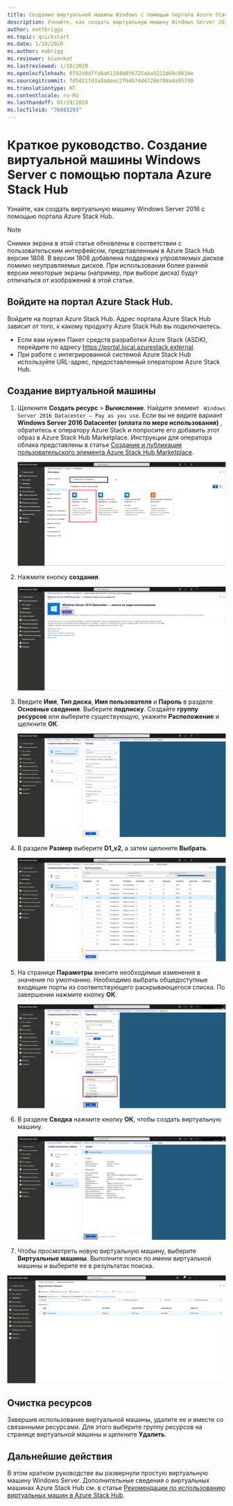 ```yaml
---
title: Создание виртуальной машины Windows с помощью портала Azure Stack Hub
description: Узнайте, как создать виртуальную машину Windows Server 2016 с помощью портала Azure Stack Hub.
author: mattbriggs
ms.topic: quickstart
ms.date: 1/10/2020
ms.author: mabrigg
ms.reviewer: kivenkat
ms.lastreviewed: 1/10/2020
ms.openlocfilehash: 0792d0dffa8a61194b0f6725aba9222d69c8634e
ms.sourcegitcommit: fd5d217d3a8adeec2f04b74d4728e709a4a95790
ms.translationtype: HT
ms.contentlocale: ru-RU
ms.lasthandoff: 01/29/2020
ms.locfileid: "76883293"
---
```

# <a name="quickstart-create-a-windows-server-vm-with-the-azure-stack-hub-portal"></a>Краткое руководство. Создание виртуальной машины Windows Server с помощью портала Azure Stack Hub

Узнайте, как создать виртуальную машину Windows Server 2016 с помощью портала Azure Stack Hub.

> [!NOTE]  
> Снимки экрана в этой статье обновлены в соответствии с пользовательским интерфейсом, представленным в Azure Stack Hub версии 1808. В версии 1808 добавлена поддержка *управляемых дисков* помимо неуправляемых дисков. При использовании более ранней версии некоторые экраны (например, при выборе диска) будут отличаться от изображений в этой статье.  


## <a name="sign-in-to-the-azure-stack-hub-portal"></a>Войдите на портал Azure Stack Hub.

Войдите на портал Azure Stack Hub. Адрес портала Azure Stack Hub зависит от того, к какому продукту Azure Stack Hub вы подключаетесь.

* Если вам нужен Пакет средств разработки Azure Stack (ASDK), перейдите по адресу https://portal.local.azurestack.external.
* При работе с интегрированной системой Azure Stack Hub используйте URL-адрес, предоставленный оператором Azure Stack Hub.

## <a name="create-a-vm"></a>Создание виртуальной машины

1. Щелкните **Создать ресурс** > **Вычисление**. Найдите элемент ` Windows Server 2016 Datacenter – Pay as you use`.
    Если вы не видите вариант **Windows Server 2016 Datacenter (оплата по мере использования)** , обратитесь к оператору Azure Stack и попросите его добавить этот образ в Azure Stack Hub Marketplace. Инструкции для оператора облака представлены в статье [Создание и публикация пользовательского элемента Azure Stack Hub Marketplace](../operator/azure-stack-create-and-publish-marketplace-item.md).

    ![Windows Server 2016 Datacenter (оплата по мере использования)](./media/azure-stack-quick-windows-portal/image1.png)

1. Нажмите кнопку **создания**.

    ![Создание ресурса](./media/azure-stack-quick-windows-portal/image2.png)

1. Введите **Имя**, **Тип диска**, **Имя пользователя** и **Пароль** в разделе **Основные сведения**. Выберите **подписку**. Создайте **группу ресурсов** или выберите существующую, укажите **Расположение** и щелкните **ОК**.

    ![Создание виртуальной машины — основные сведения](./media/azure-stack-quick-windows-portal/image3.png)

1. В разделе **Размер** выберите **D1_v2**, а затем щелкните **Выбрать**.

    ![Создание виртуальной машины — размер](./media/azure-stack-quick-windows-portal/image4.png)

1. На странице **Параметры** внесите необходимые изменения в значения по умолчанию. Необходимо выбрать общедоступные входящие порты из соответствующего раскрывающегося списка. По завершении нажмите кнопку **ОК**.

    ![Создание виртуальной машины — параметры](./media/azure-stack-quick-windows-portal/image5.png)

1. В разделе **Сводка** нажмите кнопку **ОК**, чтобы создать виртуальную машину.

    ![Создание виртуальной машины — сводка](./media/azure-stack-quick-windows-portal/image6.png)

1. Чтобы просмотреть новую виртуальную машину, выберите **Виртуальные машины**. Выполните поиск по имени виртуальной машины и выберите ее в результатах поиска.

![Создание виртуальной машины — поиск виртуальной машины](./media/azure-stack-quick-windows-portal/image7.png)

## <a name="clean-up-resources"></a>Очистка ресурсов

Завершив использование виртуальной машины, удалите ее и вместе со связанными ресурсами. Для этого выберите группу ресурсов на странице виртуальной машины и щелкните **Удалить**.

## <a name="next-steps"></a>Дальнейшие действия

В этом кратком руководстве вы развернули простую виртуальную машину Windows Server. Дополнительные сведения о виртуальных машинах Azure Stack Hub см. в статье [Рекомендации по использованию виртуальных машин в Azure Stack Hub](azure-stack-vm-considerations.md).
